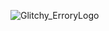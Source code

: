 ![Glitchy_ErroryLogo](https://raw.githubusercontent.com/Endlesshg/bf-vs-glich/main/Glitchy_ErroryLogo.png)
